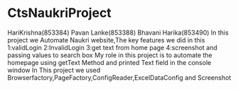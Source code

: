 # CtsNaukriProject
HariKrishna(853384)
Pavan Lanke(853388) 
Bhavani Harika(853490) 
In this project we Automate Naukri website,The key features we did in this 
1:validLogin 
2:InvalidLogin 
3:get text from home page 
4:screenshot and passing values to search box 
 My role in this project is to automate the homepage using getText Method and printed Text field in the console window
 In This project we used Browserfactory,PageFactory,ConfigReader,ExcelDataConfig and Screenshot
